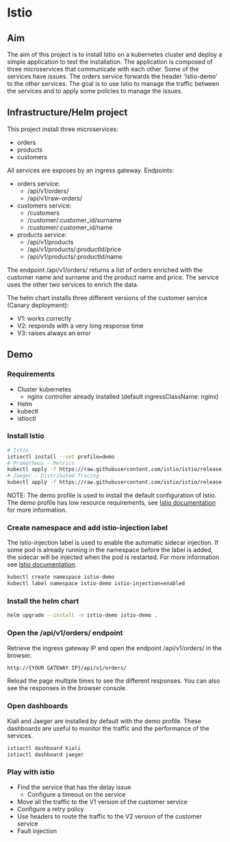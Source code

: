 # Istio

## Aim

The aim of this project is to install Istio on a kubernetes cluster and deploy a simple application to test the
installation.
The application is composed of three microservices that communicate with each other. Some of the services have issues.
The orders service forwards the header 'Istio-demo' to the other services.
The goal is to use Istio to manage the traffic between the services and to apply some policies to manage the issues.

## Infrastructure/Helm project

This project install three microservices:

- orders
- products
- customers

All services are exposes by an ingress gateway. Endpoints:

- orders service:
    - /api/v1/orders/
    - /api/v1/raw-orders/
- customers service:
    - /customers
    - /customer/:customer_id/surname
    - /customer/:customer_id/name
- products service:
    - /api/v1/products
    - /api/v1/products/:productId/price
    - /api/v1/products/:productId/name

The endpoint /api/v1/orders/ returns a list of orders enriched with the customer name and surname and the product name
and price.
The service uses the other two services to enrich the data.

The helm chart installs three different versions of the customer service (Canary deployment):

- V1: works correctly
- V2: responds with a very long response time
- V3: raises always an error

## Demo

### Requirements

- Cluster kubernetes
    - nginx controller already installed (default ingressClassName: nginx)
- Helm
- kubectl
- istioctl

### Install Istio

```bash
# Istio
istioctl install --set profile=demo
# Prometheus - Metrics
kubectl apply -f https://raw.githubusercontent.com/istio/istio/release-1.23/samples/addons/prometheus.yaml
# Jaeger - Distributed Tracing
kubectl apply -f https://raw.githubusercontent.com/istio/istio/release-1.23/samples/addons/jaeger.yaml
```

NOTE: The demo profile is used to install the default configuration of Istio. The demo profile has low resource
requirements, see [Istio documentation](https://istio.io/latest/docs/setup/additional-setup/config-profiles/) for more
information.

### Create namespace and add istio-injection label

The istio-injection label is used to enable the automatic sidecar injection.
If some pod is already running in the namespace before the label is added, the sidecar will be injected when the pod is
restarted.
For more information see [Istio documentation](https://istio.io/latest/docs/setup/install/istioctl/).

```bash
kubectl create namespace istio-demo
kubectl label namespace istio-demo istio-injection=enabled
```

### Install the helm chart

```bash
helm upgrade --install -n istio-demo istio-demo .
```

### Open the /api/v1/orders/ endpoint

Retrieve the ingress gateway IP and open the endpoint /api/v1/orders/ in the browser.

```bash
http://{YOUR GATEWAY IP}/api/v1/orders/
```

Reload the page multiple times to see the different responses. You can also see the responses in the browser console.

### Open dashboards

Kiali and Jaeger are installed by default with the demo profile. These dashboards are useful to monitor the traffic and
the performance of the services.

```bash
istioctl dashboard kiali
istioctl dashboard jaeger
```

### Play with istio

- Find the service that has the delay issue
    - Configure a timeout on the service
- Move all the traffic to the V1 version of the customer service
- Configure a retry policy
- Use headers to route the traffic to the V2 version of the customer service
- Fault injection
